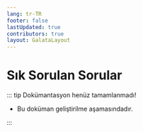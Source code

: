 ```yaml
---
lang: tr-TR
footer: false
lastUpdated: true
contributors: true
layout: GalataLayout
---
```


# Sık Sorulan Sorular

::: tip Dokümantasyon henüz tamamlanmadı!

- Bu doküman geliştirilme aşamasındadır.

:::